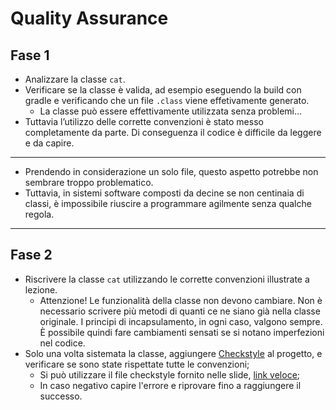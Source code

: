 # Quality Assurance

## Fase 1

* Analizzare la classe `cat`.
* Verificare se la classe è valida, ad esempio eseguendo la build con gradle e verificando che un file `.class` viene effetivamente generato.
    * La classe può essere effettivamente utilizzata senza problemi...
* Tuttavia l’utilizzo delle corrette convenzioni è stato messo completamente da parte. Di conseguenza il codice è difficile da leggere e da capire.
---
* Prendendo in considerazione un solo file, questo aspetto potrebbe non sembrare troppo problematico.
* Tuttavia, in sistemi software composti da decine se non centinaia di classi, è impossibile riuscire a programmare agilmente senza qualche regola.
---
## Fase 2

* Riscrivere la classe `cat` utilizzando le corrette convenzioni illustrate a lezione.
    * Attenzione! Le funzionalità della classe non devono cambiare.
    Non è necessario scrivere più metodi di quanti ce ne siano già nella classe originale.
    I principi di incapsulamento, in ogni caso, valgono sempre.
    È possibile quindi fare cambiamenti sensati se si notano imperfezioni nel codice.
* Solo una volta sistemata la classe, aggiungere [Checkstyle](https://unibo-lptsi-pss.github.io/07a-codestyle/#/15) al progetto, e verificare se sono state rispettate tutte le convenzioni;
  * Si può utilizzare il file checkstyle fornito nelle slide, [link veloce](https://raw.githubusercontent.com/DanySK/gradle-java-qa/refs/heads/master/src/main/resources/org/danilopianini/javaqa/checkstyle.xml);
  * In caso negativo capire l'errore e riprovare fino a raggiungere il successo. 
